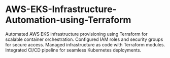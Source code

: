 # AWS-EKS-Infrastructure-Automation-using-Terraform
Automated AWS EKS infrastructure provisioning using Terraform for scalable container orchestration. Configured IAM roles and security groups for secure access. Managed infrastructure as code with Terraform modules. Integrated CI/CD pipeline for seamless Kubernetes deployments.
